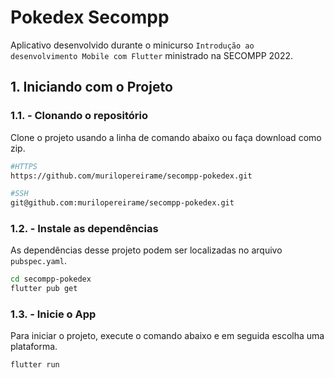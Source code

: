 # Pokedex Secompp

Aplicativo desenvolvido durante o minicurso `Introdução ao desenvolvimento Mobile com Flutter` ministrado na SECOMPP 2022.

## **1. Iniciando com o Projeto**

### 1.1. - Clonando o repositório

Clone o projeto usando a linha de comando abaixo ou faça download como zip.

```bash
#HTTPS
https://github.com/murilopereirame/secompp-pokedex.git

#SSH
git@github.com:murilopereirame/secompp-pokedex.git
```

### 1.2. - Instale as dependências

As dependências desse projeto podem ser localizadas no arquivo `pubspec.yaml`.

```bash
cd secompp-pokedex
flutter pub get
```

### 1.3. - Inicie o App

Para iniciar o projeto, execute o comando abaixo e em seguida escolha uma plataforma.

```bash
flutter run
```
